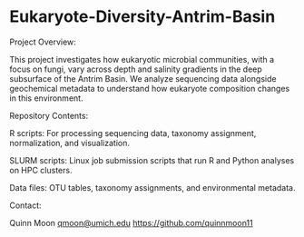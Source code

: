 # Eukaryote-Diversity-Antrim-Basin
Project Overview:

This project investigates how eukaryotic microbial communities, with a focus on fungi, vary across depth and salinity gradients in the deep subsurface of the Antrim Basin. We analyze sequencing data alongside geochemical metadata to understand how eukaryote composition changes in this environment.

Repository Contents:

R scripts: For processing sequencing data, taxonomy assignment, normalization, and visualization.

SLURM scripts: Linux job submission scripts that run R and Python analyses on HPC clusters.

Data files: OTU tables, taxonomy assignments, and environmental metadata.





Contact:

Quinn Moon
qmoon@umich.edu
https://github.com/quinnmoon11
